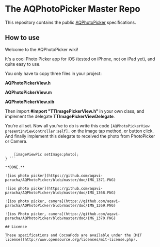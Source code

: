 # The AQPhotoPicker Master Repo

This repository contains the public [AQPhotoPicker](https://github.com/aqavi-paracha/AQPhotoPicker_cocoapod) specifications.

## How to use

Welcome to the AQPhotoPicker wiki!

It's a cool Photo Picker app for iOS (tested on iPhone, not on iPad yet), and quite easy to use.

You only have to copy three files in your project:

**AQPhotoPickerView.h**

**AQPhotoPickerView.m**

**AQPhotoPickerView.xib**


Then import **#import "TTImagePickerView.h"** in your own class, and implement the delegate **TTImagePickerViewDelegate**.

You're all set. Now all you've to do is write this code `[AQPhotoPickerView presentInViewController:self];` on the image tap method, or button click. And finally implement this delegate to received the photo from PhotoPicker or Camera.

``` -(void)photoFromImagePickerView:(UIImage*) photo {
    
    [imageViewPic setImage:photo];
} ```

**DONE.**

![ios photo picker](https://github.com/aqavi-paracha/AQPhotoPicker/blob/master/doc/IMG_1371.PNG)

![ios photo picker](https://github.com/aqavi-paracha/AQPhotoPicker/blob/master/doc/IMG_1368.PNG)

![ios photo picker, camera](https://github.com/aqavi-paracha/AQPhotoPicker/blob/master/doc/IMG_1369.PNG)

![ios Photo picker, camera](https://github.com/aqavi-paracha/AQPhotoPicker/blob/master/doc/IMG_1370.PNG)

## License

These specifications and CocoaPods are available under the [MIT license](http://www.opensource.org/licenses/mit-license.php).